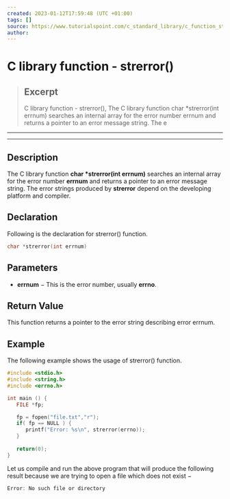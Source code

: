 ```yaml
---
created: 2023-01-12T17:59:48 (UTC +01:00)
tags: []
source: https://www.tutorialspoint.com/c_standard_library/c_function_strerror.htm
author: 
---
```


# C library function - strerror()

> ## Excerpt
> C library function - strerror(),  The C library function char *strerror(int errnum) searches an internal array for the error number errnum and returns a pointer to an error message string. The e

---
---

  

## Description

The C library function **char \*strerror(int errnum)** searches an internal array for the error number **errnum** and returns a pointer to an error message string. The error strings produced by **strerror** depend on the developing platform and compiler.

## Declaration

Following is the declaration for strerror() function.

```c
char *strerror(int errnum)
```

## Parameters

-   **errnum** − This is the error number, usually **errno**.
    

## Return Value

This function returns a pointer to the error string describing error errnum.

## Example

The following example shows the usage of strerror() function.

```c
#include <stdio.h>
#include <string.h>
#include <errno.h>

int main () {
   FILE *fp;

   fp = fopen("file.txt","r");
   if( fp == NULL ) {
      printf("Error: %s\n", strerror(errno));
   }
   
   return(0);
}
```

Let us compile and run the above program that will produce the following result because we are trying to open a file which does not exist −

```c
Error: No such file or directory

```


